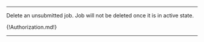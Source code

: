 ---

Delete an unsubmitted job. Job will not be deleted once it is in active state.

{!Authorization.md!}

---